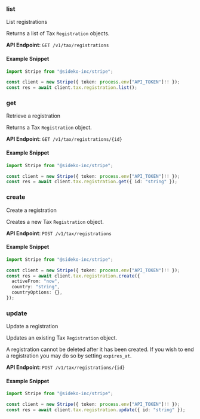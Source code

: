 
### list <a name="list"></a>
List registrations

<p>Returns a list of Tax <code>Registration</code> objects.</p>

**API Endpoint**: `GET /v1/tax/registrations`

#### Example Snippet

```typescript
import Stripe from "@sideko-inc/stripe";

const client = new Stripe({ token: process.env["API_TOKEN"]!! });
const res = await client.tax.registration.list();
```

### get <a name="get"></a>
Retrieve a registration

<p>Returns a Tax <code>Registration</code> object.</p>

**API Endpoint**: `GET /v1/tax/registrations/{id}`

#### Example Snippet

```typescript
import Stripe from "@sideko-inc/stripe";

const client = new Stripe({ token: process.env["API_TOKEN"]!! });
const res = await client.tax.registration.get({ id: "string" });
```

### create <a name="create"></a>
Create a registration

<p>Creates a new Tax <code>Registration</code> object.</p>

**API Endpoint**: `POST /v1/tax/registrations`

#### Example Snippet

```typescript
import Stripe from "@sideko-inc/stripe";

const client = new Stripe({ token: process.env["API_TOKEN"]!! });
const res = await client.tax.registration.create({
  activeFrom: "now",
  country: "string",
  countryOptions: {},
});
```

### update <a name="update"></a>
Update a registration

<p>Updates an existing Tax <code>Registration</code> object.</p>

<p>A registration cannot be deleted after it has been created. If you wish to end a registration you may do so by setting <code>expires_at</code>.</p>

**API Endpoint**: `POST /v1/tax/registrations/{id}`

#### Example Snippet

```typescript
import Stripe from "@sideko-inc/stripe";

const client = new Stripe({ token: process.env["API_TOKEN"]!! });
const res = await client.tax.registration.update({ id: "string" });
```
